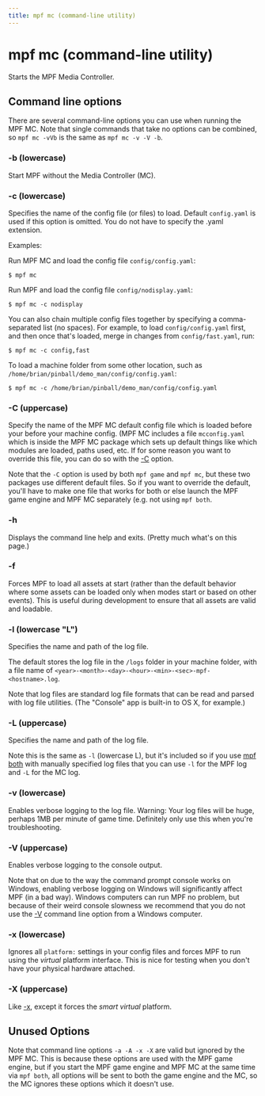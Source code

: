 ```yaml
---
title: mpf mc (command-line utility)
---
```


# mpf mc (command-line utility)


Starts the MPF Media Controller.

## Command line options

There are several command-line options you can use when running the MPF
MC. Note that single commands that take no options can be combined, so
`mpf mc -vVb` is the same as `mpf mc -v -V -b`.

### -b (lowercase)

Start MPF without the Media Controller (MC).

### -c (lowercase)

Specifies the name of the config file (or files) to load. Default
`config.yaml` is used if this option is omitted. You do not have to
specify the .yaml extension.

Examples:

Run MPF MC and load the config file `config/config.yaml`:

``` console
$ mpf mc
```

Run MPF and load the config file `config/nodisplay.yaml`:

``` console
$ mpf mc -c nodisplay
```

You can also chain multiple config files together by specifying a
comma-separated list (no spaces). For example, to load
`config/config.yaml` first, and then once that's loaded, merge in
changes from `config/fast.yaml`, run:

``` console
$ mpf mc -c config,fast
```

To load a machine folder from some other location, such as
`/home/brian/pinball/demo_man/config/config.yaml`:

``` console
$ mpf mc -c /home/brian/pinball/demo_man/config/config.yaml
```

### -C (uppercase)

Specify the name of the MPF MC default config file which is loaded
before your before your machine config. (MPF MC includes a file
`mcconfig.yaml` which is inside the MPF MC package which sets up default
things like which modules are loaded, paths used, etc. If for some
reason you want to override this file, you can do so with the
[-C](#) option.

Note that the `-C` option is used by both `mpf game` and `mpf mc`, but
these two packages use different default files. So if you want to
override the default, you'll have to make one file that works for both
or else launch the MPF game engine and MPF MC separately (e.g. not using
`mpf both`.

### -h

Displays the command line help and exits. (Pretty much what's on this
page.)

### -f

Forces MPF to load all assets at start (rather than the default behavior
where some assets can be loaded only when modes start or based on other
events). This is useful during development to ensure that all assets are
valid and loadable.

### -l (lowercase "L")

Specifies the name and path of the log file.

The default stores the log file in the `/logs` folder in your machine
folder, with a file name of
`<year>-<month>-<day>-<hour>-<min>-<sec>-mpf-<hostname>.log`.

Note that log files are standard log file formats that can be read and
parsed with log file utilities. (The "Console" app is built-in to OS
X, for example.)

### -L (uppercase)

Specifies the name and path of the log file.

Note this is the same as `-l` (lowercase L), but it's included so if
you use [mpf both](both.md) with manually
specified log files that you can use `-l` for the MPF log and `-L` for
the MC log.

### -v (lowercase)

Enables verbose logging to the log file. Warning: Your log files will be
huge, perhaps 1MB per minute of game time. Definitely only use this when
you're troubleshooting.

### -V (uppercase)

Enables verbose logging to the console output.

Note that on due to the way the command prompt console works on Windows,
enabling verbose logging on Windows will significantly affect MPF (in a
bad way). Windows computers can run MPF no problem, but because of their
weird console slowness we recommend that you do not use the
[-V](#) command line option from a Windows computer.

### -x (lowercase)

Ignores all `platform:` settings in your config files and forces MPF to
run using the *virtual* platform interface. This is nice for testing
when you don't have your physical hardware attached.

### -X (uppercase)

Like [-x](#), except it forces the *smart virtual* platform.

## Unused Options

Note that command line options `-a -A -x -X` are valid but ignored by
the MPF MC. This is because these options are used with the MPF game
engine, but if you start the MPF game engine and MPF MC at the same time
via `mpf both`, all options will be sent to both the game engine and the
MC, so the MC ignores these options which it doesn't use.
